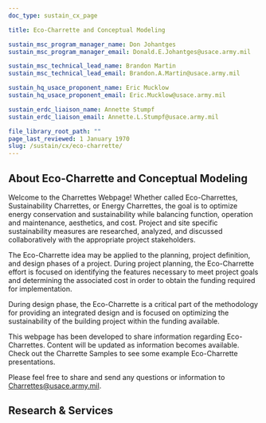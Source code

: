```yaml
---
doc_type: sustain_cx_page

title: Eco-Charrette and Conceptual Modeling

sustain_msc_program_manager_name: Don Johantges
sustain_msc_program_manager_email: Donald.E.Johantges@usace.army.mil

sustain_msc_technical_lead_name: Brandon Martin
sustain_msc_technical_lead_email: Brandon.A.Martin@usace.army.mil

sustain_hq_usace_proponent_name: Eric Mucklow
sustain_hq_usace_proponent_email: Eric.Mucklow@usace.army.mil

sustain_erdc_liaison_name: Annette Stumpf
sustain_erdc_liaison_email: Annette.L.Stumpf@usace.army.mil

file_library_root_path: ""
page_last_reviewed: 1 January 1970
slug: /sustain/cx/eco-charrette/
---
```


## About Eco-Charrette and Conceptual Modeling

Welcome to the Charrettes Webpage! Whether called Eco-Charrettes, Sustainability Charrettes, or Energy Charrettes, the goal is to optimize energy conservation and sustainability while balancing function, operation and maintenance, aesthetics, and cost. Project and site specific sustainability measures are researched, analyzed, and discussed collaboratively with the appropriate project stakeholders.

The Eco-Charrette idea may be applied to the planning, project definition, and design phases of a project. During project planning, the Eco-Charrette effort is focused on identifying the features necessary to meet project goals and determining the associated cost in order to obtain the funding required for implementation.

During design phase, the Eco-Charrette is a critical part of the methodology for providing an integrated design and is focused on optimizing the sustainability of the building project within the funding available.

This webpage has been developed to share information regarding Eco-Charrettes. Content will be updated as information becomes available. Check out the Charrette Samples to see some example Eco-Charrette presentations.

Please feel free to share and send any questions or information to Charrettes@usace.army.mil.

## Research & Services
